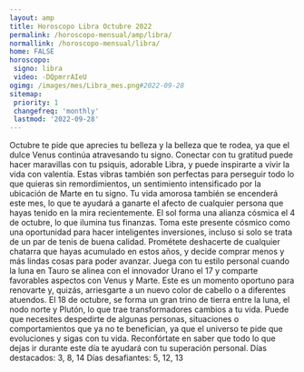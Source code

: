 ```yaml
---
layout: amp
title: Horoscopo Libra Octubre 2022 
permalink: /horoscopo-mensual/amp/libra/
normallink: /horoscopo-mensual/libra/
home: FALSE
horoscopo:
 signo: libra
 video: -DQpmrrAIeU
ogimg: /images/mes/Libra_mes.png#2022-09-28
sitemap:
 priority: 1
 changefreq: 'monthly'
 lastmod: '2022-09-28'
---
```



Octubre te pide que aprecies tu belleza y la belleza que te rodea, ya que el dulce Venus continúa atravesando tu signo. Conectar con tu gratitud puede hacer maravillas con tu psiquis, adorable Libra, y puede inspirarte a vivir la vida con valentía. Estas vibras también son perfectas para perseguir todo lo que quieras sin remordimientos, un sentimiento intensificado por la ubicación de Marte en tu signo. Tu vida amorosa también se encenderá este mes, lo que te ayudará a ganarte el afecto de cualquier persona que hayas tenido en la mira recientemente.
El sol forma una alianza cósmica el 4 de octubre, lo que ilumina tus finanzas. Toma este presente cósmico como una oportunidad para hacer inteligentes inversiones, incluso si solo se trata de un par de tenis de buena calidad. Prométete deshacerte de cualquier chatarra que hayas acumulado en estos años, y decide comprar menos y más lindas cosas para poder avanzar.
Juega con tu estilo personal cuando la luna en Tauro se alinea con el innovador Urano el 17 y comparte favorables aspectos con Venus y Marte. Este es un momento oportuno para renovarte y, quizás, arriesgarte a un nuevo color de cabello o a diferentes atuendos.
El 18 de octubre, se forma un gran trino de tierra entre la luna, el nodo norte y Plutón, lo que trae transformadores cambios a tu vida. Puede que necesites despedirte de algunas personas, situaciones o comportamientos que ya no te benefician, ya que el universo te pide que evoluciones y sigas con tu vida. Reconfórtate en saber que todo lo que dejas ir durante este día te ayudará con tu superación personal.
Días destacados: 3, 8, 14
Días desafiantes: 5, 12, 13